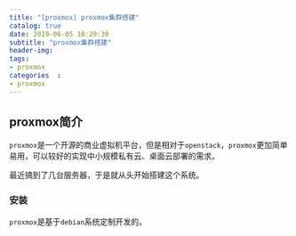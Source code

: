 ```yaml
---
title: "[proxmox] proxmox集群搭建"
catalog: true
date: 2019-06-05 18:29:39
subtitle: "proxmox集群搭建"
header-img:
tags:
- proxmox
categories	:
- proxmox
---
```




## proxmox简介

`proxmox`是一个开源的商业虚拟机平台，但是相对于`openstack`，`proxmox`更加简单易用，可以较好的实现中小规模私有云、桌面云部署的需求。



最近搞到了几台服务器，于是就从头开始搭建这个系统。



### 安装

`proxmox`是基于`debian`系统定制开发的。